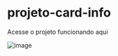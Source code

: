 # projeto-card-info

Acesse o projeto funcionando <a src="https://gabrieloliveira-hub.github.io/projeto-card-info/">aqui</a>
 
![image](https://github.com/gabrieloliveira-hub/projeto-card-info/assets/109983952/2b2a1431-fc69-4e47-9e7b-7899836c73b1)
